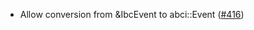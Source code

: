 - Allow conversion from &IbcEvent to abci::Event
  ([#416](https://github.com/cosmos/ibc-rs/issues/416))